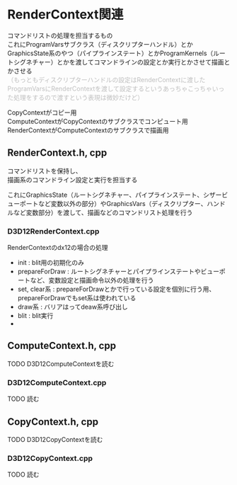 # RenderContext関連
コマンドリストの処理を担当するもの  
これにProgramVarsサブクラス（ディスクリプターハンドル）とかGraphicsState系のやつ（パイプラインステート）とかProgramKernels（ルートシグネチャー）とかを渡してコマンドラインの設定とか実行とかさせて描画とかさせる  
<font color=#bfbfbf>（もっともディスクリプターハンドルの設定はRenderContextに渡したProgramVarsにRenderContextを渡して設定するというあっちゃこっちゃいった処理をするので渡すという表現は微妙だけど）</font>


CopyContextがコピー用  
ComputeContextがCopyContextのサブクラスでコンピュート用  
RenderContextがComputeContextのサブクラスで描画用  

## RenderContext.h, cpp
コマンドリストを保持し、  
描画系のコマンドライン設定と実行を担当する  

これにGraphicsState（ルートシグネチャー、パイプラインステート、シザービューポートなど変数以外の部分）やGraphicsVars（ディスクリプター、ハンドルなど変数部分）を渡して、描画などのコマンドリスト処理を行う  

### D3D12RenderContext.cpp
RenderContextのdx12の場合の処理  

- init : blit用の初期化のみ  
- prepareForDraw : ルートシグネチャーとパイプラインステートやビューポートなど、変数設定と描画命令以外の処理を行う  
- set, clear系 : prepareForDrawとかで行っている設定を個別に行う用、prepareForDrawでもset系は使われている  
- draw系 : バリアはってdeaw系呼び出し  
- blit : blit実行  
- 


## ComputeContext.h, cpp
TODO    D3D12ComputeContextを読む  


### D3D12ComputeContext.cpp
TODO   読む  



## CopyContext.h, cpp
TODO  D3D12CopyContextを読む  


### D3D12CopyContext.cpp
TODO  読む  

<!--stackedit_data:
eyJoaXN0b3J5IjpbNjIwNDQzNTU4LC0yMDc4NTk0MDAzLDE5MD
cyNTExMzUsMjk2NTQ3NjM2LC02NzA2NzQ4MTAsMTM1NzUxMzMz
OSwtMTc0NjU5NjI1MiwtMTg5NjYwODM1MCwxMjQ1ODEyNTQxLC
0xOTExOTY1OTAzLDE1ODUxMDQ1NzAsLTE0NDA3NjU2MjUsNDI1
MzQ4NDU5LC0xMzIxNjY4NTk2LDMxMzY2MDIzNSwtMTEwNjM2Nz
c0NSwxOTk3OTc1MTQ3LC0yMTA3OTE5ODk2LC04MTg1MDE5NTgs
LTExMTgwMTMxMDNdfQ==
-->